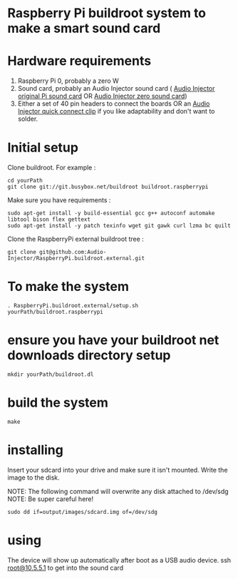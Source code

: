 # Raspberry Pi buildroot system to make a smart sound card

# Hardware requirements

1. Raspberry Pi 0, probably a zero W
2. Sound card, probably an Audio Injector sound card ( [Audio Injector original Pi sound card](https://shop.audioinjector.net/detail/Sound_Cards/Original+Pi+Sound+Card) OR [Audio Injector zero sound card](https://shop.audioinjector.net/detail/Sound_Cards/Zero+Form+Factor+Sound+Card))
3. Either a set of 40 pin headers to connect the boards OR an [Audio Injector quick connect clip](https://shop.audioinjector.net/detail/DIY_Electronics/PCB+quick+connect+clip) if you like adaptability and don't want to solder.

# Initial setup

Clone buildroot. For example :

```
cd yourPath
git clone git://git.busybox.net/buildroot buildroot.raspberrypi
```

Make sure you have requirements :
```
sudo apt-get install -y build-essential gcc g++ autoconf automake libtool bison flex gettext
sudo apt-get install -y patch texinfo wget git gawk curl lzma bc quilt
```

Clone the RaspberryPi external buildroot tree :
```
git clone git@github.com:Audio-Injector/RaspberryPi.buildroot.external.git
```

# To make the system

```
. RaspberryPi.buildroot.external/setup.sh yourPath/buildroot.raspberrypi
```

# ensure you have your buildroot net downloads directory setup

```
mkdir yourPath/buildroot.dl
```

# build the system

```
make
```

# installing

Insert your sdcard into your drive and make sure it isn't mounted. Write the image to the disk.

NOTE: The following command will overwrite any disk attached to /dev/sdg
NOTE: Be super careful here!

```
sudo dd if=output/images/sdcard.img of=/dev/sdg

```

# using

The device will show up automatically after boot as a USB audio device.
ssh root@10.5.5.1 to get into the sound card
